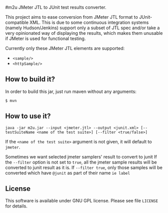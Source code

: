 #m2u 
JMeter JTL to JUnit test results converter.

This project aims to ease conversion from JMeter JTL format to JUnit-compatible XML. This is due to some continuous 
integration systems (namely Hudson/Jenkins) support only a subset of JTL spec and/or take a very opinionated way of
displaying the results, which makes them unusable if JMeter is used for functional testing.

Currently only these JMeter JTL elements are supported:

* `<sample/>`
* `<httpSample/>`


## How to build it?
In order to build this jar, just run maven without any arguments:

    $ mvn

## How to use it?
    java -jar m2u.jar --input <jmeter.jtl> --output <junit.xml> [--testSuiteName <name of the test suite>] [--filter <true/false>]

If the `<name of the test suite>` argument is not given, it will default to `jmeter`.

Sometimes we want selected jmeter samplers' result to convert to junit
If the `--filter` option is not set to `true`, all the jmeter sample results will be converted to junit result as it is.
If `--filter true`, only those samples will be converted which have `@junit` as part of their name `ie label`

## License
This software is available under GNU GPL license. Please see file `LICENSE` for details.
